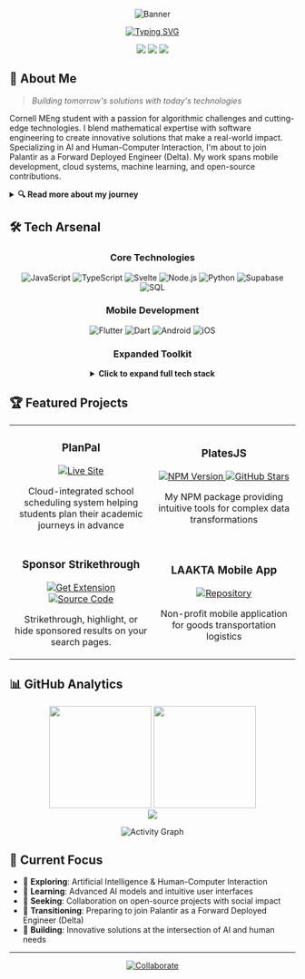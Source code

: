 <div align="center">
  
  ![Banner](https://capsule-render.vercel.app/api?type=waving&color=1ac2c4&height=200&section=header&text=Assaf&fontSize=80&fontColor=ffffff&animation=fadeIn)

  [![Typing SVG](https://readme-typing-svg.herokuapp.com?font=JetBrains+Mono&weight=500&size=24&duration=3000&pause=1000&color=FFFFFF&center=true&vCenter=true&random=false&width=600&lines=Cornell+Master+of+Engineering;Palantir+Forward+Deployed+Engineer;AI+%26+HCI+Specialist;Algorithmic+Problem+Solver)](https://git.io/typing-svg)
  
  [<img src="https://img.shields.io/badge/Portfolio-1ac2c4?style=for-the-badge&logo=About.me&logoColor=white" />](https://github.com/aworld1)
  [<img src="https://img.shields.io/badge/LinkedIn-0077B5?style=for-the-badge&logo=linkedin&logoColor=white" />](https://linkedin.com/in/assafica)
  [<img src="https://img.shields.io/badge/NPM-CB3837?style=for-the-badge&logo=npm&logoColor=white" />](https://www.npmjs.com/package/platesjs)

</div>

## 🚀 About Me

> *Building tomorrow's solutions with today's technologies*

Cornell MEng student with a passion for algorithmic challenges and cutting-edge technologies. I blend mathematical expertise with software engineering to create innovative solutions that make a real-world impact. Specializing in AI and Human-Computer Interaction, I'm about to join Palantir as a Forward Deployed Engineer (Delta). My work spans mobile development, cloud systems, machine learning, and open-source contributions.

<details>
<summary><b>🔍 Read more about my journey</b></summary>
<br>
I leverage my strong mathematics background to solve complex problems through elegant code. My approach combines rigorous algorithmic thinking with modern development frameworks, allowing me to build robust, scalable applications across various domains.

I'm particularly interested in the intersection of machine learning and user-facing applications, creating systems that provide personalized experiences while maintaining performance and accessibility.
</details>

## 🛠️ Tech Arsenal

<div align="center">

### Core Technologies
![JavaScript](https://img.shields.io/badge/JavaScript-F7DF1E?style=for-the-badge&logo=javascript&logoColor=black)
![TypeScript](https://img.shields.io/badge/TypeScript-3178C6?style=for-the-badge&logo=typescript&logoColor=white)
![Svelte](https://img.shields.io/badge/Svelte-FF3E00?style=for-the-badge&logo=svelte&logoColor=white)
![Node.js](https://img.shields.io/badge/Node.js-339933?style=for-the-badge&logo=nodedotjs&logoColor=white)
![Python](https://img.shields.io/badge/Python-3776AB?style=for-the-badge&logo=python&logoColor=white)
![Supabase](https://img.shields.io/badge/Supabase-3ECF8E?style=for-the-badge&logo=supabase&logoColor=white)
![SQL](https://img.shields.io/badge/SQL-4479A1?style=for-the-badge&logo=postgresql&logoColor=white)

### Mobile Development
![Flutter](https://img.shields.io/badge/Flutter-02569B?style=for-the-badge&logo=flutter&logoColor=white)
![Dart](https://img.shields.io/badge/Dart-0175C2?style=for-the-badge&logo=dart&logoColor=white)
![Android](https://img.shields.io/badge/Android-3DDC84?style=for-the-badge&logo=android&logoColor=white)
![iOS](https://img.shields.io/badge/iOS-000000?style=for-the-badge&logo=ios&logoColor=white)

### Expanded Toolkit
<details>
<summary><b>Click to expand full tech stack</b></summary>
<br>
  
![C++](https://img.shields.io/badge/C++-00599C?style=for-the-badge&logo=cplusplus&logoColor=white)
![C#](https://img.shields.io/badge/C%23-239120?style=for-the-badge&logo=csharp&logoColor=white)
![Java](https://img.shields.io/badge/Java-ED8B00?style=for-the-badge&logo=openjdk&logoColor=white)
![HTML5](https://img.shields.io/badge/HTML5-E34F26?style=for-the-badge&logo=html5&logoColor=white)
![CSS3](https://img.shields.io/badge/CSS3-1572B6?style=for-the-badge&logo=css3&logoColor=white)
![Firebase](https://img.shields.io/badge/Firebase-FFCA28?style=for-the-badge&logo=firebase&logoColor=black)
![MongoDB](https://img.shields.io/badge/MongoDB-47A248?style=for-the-badge&logo=mongodb&logoColor=white)
![Docker](https://img.shields.io/badge/Docker-2496ED?style=for-the-badge&logo=docker&logoColor=white)
![Unity](https://img.shields.io/badge/Unity-000000?style=for-the-badge&logo=unity&logoColor=white)
![Unreal Engine](https://img.shields.io/badge/Unreal_Engine-313131?style=for-the-badge&logo=unrealengine&logoColor=white)
![Flask](https://img.shields.io/badge/Flask-000000?style=for-the-badge&logo=flask&logoColor=white)
![Apache](https://img.shields.io/badge/Apache-D22128?style=for-the-badge&logo=apache&logoColor=white)
![Webpack](https://img.shields.io/badge/Webpack-8DD6F9?style=for-the-badge&logo=webpack&logoColor=black)
![Vim](https://img.shields.io/badge/Vim-019733?style=for-the-badge&logo=vim&logoColor=white)
![npm](https://img.shields.io/badge/npm-CB3837?style=for-the-badge&logo=npm&logoColor=white)
</details>
</div>

## 🏆 Featured Projects

<div align="center">
<table>
  <tr>
    <td width="50%">
      <h3 align="center">PlanPal</h3>
      <p align="center">
        <a href="https://planpal.org" target="_blank">
          <img src="https://img.shields.io/badge/Live_Site-1ac2c4?style=for-the-badge&logo=safari&logoColor=white" alt="Live Site"/>
        </a>
      </p>
      <p align="center">
        Cloud-integrated school scheduling system helping students plan their academic journeys in advance
      </p>
    </td>
    <td width="50%">
      <h3 align="center">PlatesJS</h3>
      <p align="center">
        <a href="https://www.npmjs.com/package/platesjs" target="_blank">
          <img src="https://img.shields.io/npm/v/platesjs?style=for-the-badge&color=1ac2c4" alt="NPM Version"/>
        </a>
        <a href="https://github.com/aworld1/plates" target="_blank">
          <img src="https://img.shields.io/github/stars/aworld1/plates?style=for-the-badge&color=ffd700" alt="GitHub Stars"/>
        </a>
      </p>
      <p align="center">
        My NPM package providing intuitive tools for complex data transformations
      </p>
    </td>
  </tr>
  <tr>
    <td width="50%">
      <h3 align="center">Sponsor Strikethrough</h3>
      <p align="center">
        <a href="https://recommendsongs.live" target="_blank">
          <img src="https://img.shields.io/badge/Live_Demo-1ac2c4?style=for-the-badge&logo=safari&logoColor=white" alt="Get Extension"/>
        </a>
        <a href="https://github.com/aworld1/sponsor-strikethrough" target="_blank">
          <img src="https://img.shields.io/badge/Source_Code-171515?style=for-the-badge&logo=github&logoColor=white" alt="Source Code"/>
        </a>
      </p>
      <p align="center">
        Strikethrough, highlight, or hide sponsored results on your search pages.
      </p>
    </td>
    <td width="50%">
      <h3 align="center">LAAKTA Mobile App</h3>
      <p align="center">
        <a href="https://github.com/TritonSE/LAK-Goods-Transport-Application" target="_blank">
          <img src="https://img.shields.io/badge/Open_Source-171515?style=for-the-badge&logo=github&logoColor=white" alt="Repository"/>
        </a>
      </p>
      <p align="center">
        Non-profit mobile application for goods transportation logistics
      </p>
    </td>
  </tr>
</table>
</div>

## 📊 GitHub Analytics

<div align="center">
  <img height="180em" src="https://github-readme-stats.vercel.app/api?username=aworld1&show_icons=true&theme=tokyonight&hide_border=true&include_all_commits=true&count_private=true" />
  <img height="180em" src="https://github-readme-stats.vercel.app/api/top-langs/?username=aworld1&layout=compact&langs_count=8&theme=tokyonight&hide_border=true" />
</div>

<div align="center">
  <img src="https://github-readme-streak-stats.herokuapp.com/?user=aworld1&theme=tokyonight&hide_border=true" />
</div>

<div align="center">
  
  ![Activity Graph](https://github-readme-activity-graph.vercel.app/graph?username=aworld1&theme=tokyo-night&hide_border=true)
  
</div>

## 📌 Current Focus

- 🔭 **Exploring**: Artificial Intelligence & Human-Computer Interaction
- 🌱 **Learning**: Advanced AI models and intuitive user interfaces
- 👯 **Seeking**: Collaboration on open-source projects with social impact
- 💬 **Transitioning**: Preparing to join Palantir as a Forward Deployed Engineer (Delta)
- 🚀 **Building**: Innovative solutions at the intersection of AI and human needs

---

<div align="center">
  <a href="https://github.com/aworld1/aworld1/issues/new?template=collaboration-request.md">
    <img src="https://img.shields.io/badge/Collaborate-%231a1c2c.svg?style=for-the-badge&logo=github&logoColor=1ac2c4" alt="Collaborate"/>
  </a>
</div>
